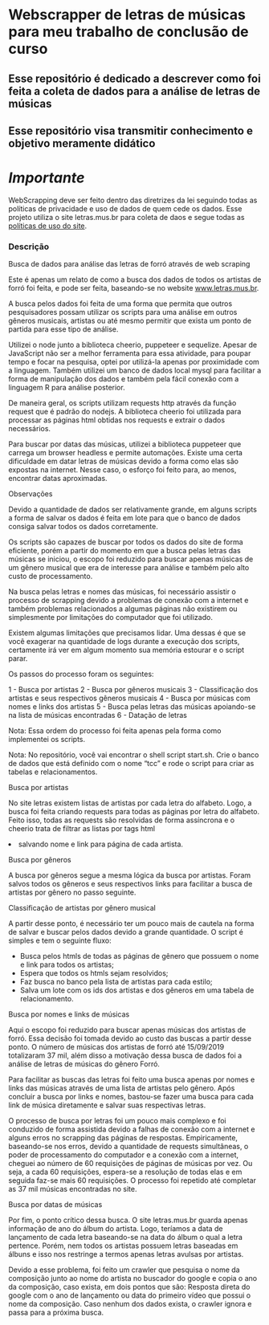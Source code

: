 # Webscrapper de letras de músicas para meu trabalho de conclusão de curso

## Esse repositório é dedicado a descrever como foi feita a coleta de dados para a análise de letras de músicas

## Esse repositório visa transmitir conhecimento e objetivo meramente didático

# *Importante*

WebScrapping deve ser feito dentro das diretrizes da lei seguindo todas as políticas de privacidade e uso de dados de quem cede os dados.
Esse projeto utiliza o site letras.mus.br para coleta de daos e segue todas as [políticas de uso do site](https://www.letras.mus.br/aviso-legal.html).

### Descrição

Busca de dados para análise das letras de forró através de web scraping


Este é apenas um relato de como a busca dos dados de todos os artistas de forró foi feita, e pode ser feita, baseando-se no website www.letras.mus.br.

A busca pelos dados foi feita de uma forma que permita que outros pesquisadores possam utilizar os scripts para uma análise em outros gêneros musicais, artistas ou até mesmo permitir que exista um ponto de partida para esse tipo de análise.

Utilizei o node junto a biblioteca cheerio, puppeteer e sequelize. Apesar de JavaScript não ser a melhor ferramenta para essa atividade, para poupar tempo e focar na pesquisa, optei por utilizá-la apenas por proximidade com a linguagem. Também utilizei um banco de dados local mysql para facilitar a forma de manipulação dos dados e também pela fácil conexão com a linguagem R para análise posterior.

De maneira geral, os scripts utilizam requests http através da função request que é padrão do nodejs. A biblioteca cheerio foi utilizada para processar as páginas html obtidas nos requests e extrair o dados necessários.

Para buscar por datas das músicas, utilizei a biblioteca puppeteer que carrega um browser headless e permite automações. Existe uma certa dificuldade em datar letras de músicas devido a forma como elas são expostas na internet. Nesse caso, o esforço foi feito para, ao menos, encontrar datas aproximadas.


Observações

Devido a quantidade de dados ser relativamente grande, em alguns scripts a forma de salvar os dados é feita em lote para que o banco de dados consiga salvar todos os dados corretamente.

Os scripts são capazes de buscar por todos os dados do site de forma eficiente, porém a partir do momento em que a busca pelas letras das músicas se iniciou, o escopo foi reduzido para buscar apenas músicas de um gênero musical que era de interesse para análise e também pelo alto custo de processamento.

Na busca pelas letras e nomes das músicas, foi necessário assistir o processo de scrapping devido a problemas de conexão com a internet e também problemas relacionados a algumas páginas não existirem ou simplesmente por limitações do computador que foi utilizado.

Existem algumas limitações que precisamos lidar. Uma dessas é que se você exagerar na quantidade de logs durante a execução dos scripts, certamente irá ver em algum momento sua memória estourar e o script parar.








Os passos do processo foram os seguintes:

1 - Busca por artistas
2 - Busca por gêneros musicais
3 - Classificação dos artistas e seus respectivos gêneros musicais
4 - Busca por músicas com nomes e links dos artistas
5 - Busca pelas letras das músicas apoiando-se na lista de músicas encontradas
6 - Datação de letras

Nota: Essa ordem do processo foi feita apenas pela forma como implementei os scripts.

Nota: No repositório, você vai encontrar o shell script start.sh. Crie o banco de dados que está definido com o nome “tcc” e rode o script para criar as tabelas e relacionamentos.


Busca por artistas

No site letras existem listas de artistas por cada letra do alfabeto. Logo, a busca foi feita criando requests para todas as páginas por letra do alfabeto. Feito isso, todas as requests são resolvidas de forma assíncrona e o cheerio trata de filtrar as listas por tags html <li> salvando nome e link para página de cada artista.


Busca por gêneros

A busca por gêneros segue a mesma lógica da busca por artistas. Foram salvos todos os gêneros e seus respectivos links para facilitar a busca de artistas por gênero no passo seguinte.


Classificação de artistas por gênero musical

A partir desse ponto, é necessário ter um pouco mais de cautela na forma de salvar e buscar pelos dados devido a grande quantidade. O script é simples e tem o seguinte fluxo:

  - Busca pelos htmls de todas as páginas de gênero que possuem o nome e link para todos os artistas;
  - Espera que todos os htmls sejam resolvidos;
  - Faz busca no banco pela lista de artistas para cada estilo;
  - Salva um lote com os ids dos artistas e dos gêneros em uma tabela de relacionamento.

Busca por nomes e links de músicas

Aqui o escopo foi reduzido para buscar apenas músicas dos artistas de forró. Essa decisão foi tomada devido ao custo das buscas a partir desse ponto. O número de músicas dos artistas de forró até 15/09/2019 totalizaram 37 mil, além disso a motivação dessa busca de dados foi a análise de letras de músicas do gênero Forró.

Para facilitar as buscas das letras foi feito uma busca apenas por nomes e links das músicas através de uma lista de artistas pelo gênero. Após concluir a busca por links e nomes, bastou-se fazer uma busca para cada link de música diretamente e salvar suas respectivas letras.

O processo de busca por letras foi um pouco mais complexo e foi conduzido de forma assistida devido a falhas de conexão com a internet e alguns erros no scrapping das páginas de respostas. Empiricamente, baseando-se nos erros, devido a quantidade de requests simultâneas, o poder de processamento do computador e a conexão com a internet, cheguei ao número de 60 requisições de páginas de músicas por vez. Ou seja, a cada 60 requisições, espera-se a resolução de todas elas e em seguida faz-se mais 60 requisições. O processo foi repetido até completar as 37 mil músicas encontradas no site.


Busca por datas de músicas

Por fim, o ponto crítico dessa busca. O site letras.mus.br guarda apenas informação de ano do álbum do artista. Logo, teríamos a data de lançamento de cada letra baseando-se na data do álbum o qual a letra pertence. Porém, nem todos os artistas possuem letras baseadas em álbuns e isso nos restringe a termos apenas letras avulsas por artistas.

Devido a esse problema, foi feito um crawler que pesquisa o nome da composição junto ao nome do artista no buscador do google e copia o ano da composição, caso exista, em dois pontos que são: Resposta direta do google com o ano de lançamento ou data do primeiro vídeo que possui o nome da composição. Caso nenhum dos dados exista, o crawler ignora e passa para a próxima busca.
